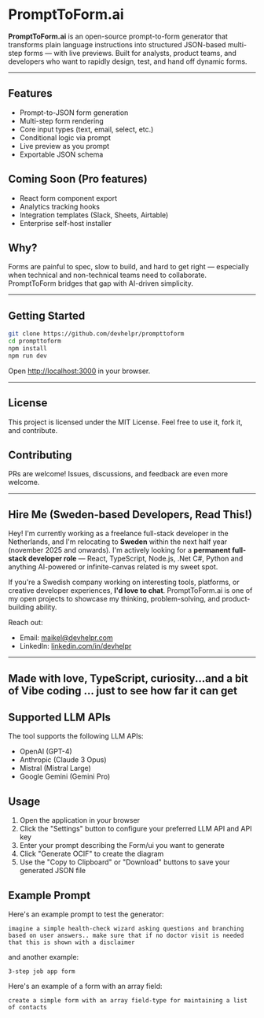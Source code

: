 # PromptToForm.ai

**PromptToForm.ai** is an open-source prompt-to-form generator that transforms plain language instructions into structured JSON-based multi-step forms — with live previews. Built for analysts, product teams, and developers who want to rapidly design, test, and hand off dynamic forms.

---

## Features

* Prompt-to-JSON form generation
* Multi-step form rendering
* Core input types (text, email, select, etc.)
* Conditional logic via prompt
* Live preview as you prompt
* Exportable JSON schema

## Coming Soon (Pro features)

* React form component export
* Analytics tracking hooks
* Integration templates (Slack, Sheets, Airtable)
* Enterprise self-host installer

## Why?

Forms are painful to spec, slow to build, and hard to get right — especially when technical and non-technical teams need to collaborate. PromptToForm bridges that gap with AI-driven simplicity.

---

## Getting Started

```bash
git clone https://github.com/devhelpr/prompttoform
cd prompttoform
npm install
npm run dev
```

Open [http://localhost:3000](http://localhost:3000) in your browser.

---

## License

This project is licensed under the MIT License. Feel free to use it, fork it, and contribute.

## Contributing

PRs are welcome! Issues, discussions, and feedback are even more welcome.

---

## Hire Me (Sweden-based Developers, Read This!)

Hey! I'm currently working as a freelance full-stack developer in the Netherlands, and I'm relocating to **Sweden** within the next half year (november 2025 and onwards). I'm actively looking for a **permanent full-stack developer role** — React, TypeScript, Node.js, .Net C#, Python and anything AI-powered or infinite-canvas related is my sweet spot.

If you're a Swedish company working on interesting tools, platforms, or creative developer experiences, **I'd love to chat**. PromptToForm.ai is one of my open projects to showcase my thinking, problem-solving, and product-building ability.

Reach out:

* Email: [maikel@devhelpr.com](mailto:maikel@devhelpr.com)
* LinkedIn: [linkedin.com/in/devhelpr](https://linkedin.com/in/devhelpr)

---

## Made with love, TypeScript, curiosity...and a bit of Vibe coding ... just to see how far it can get



## Supported LLM APIs

The tool supports the following LLM APIs:
- OpenAI (GPT-4)
- Anthropic (Claude 3 Opus)
- Mistral (Mistral Large)
- Google Gemini (Gemini Pro)

## Usage

1. Open the application in your browser
2. Click the "Settings" button to configure your preferred LLM API and API key
3. Enter your prompt describing the Form/ui you want to generate
4. Click "Generate OCIF" to create the diagram
5. Use the "Copy to Clipboard" or "Download" buttons to save your generated JSON file

## Example Prompt

Here's an example prompt to test the generator:

```
imagine a simple health-check wizard asking questions and branching based on user answers.. make sure that if no doctor visit is needed that this is shown with a disclaimer

```

and another example:

```
3-step job app form
```


Here's an example of a form with an array field:

```
create a simple form with an array field-type for maintaining a list of contacts

```

